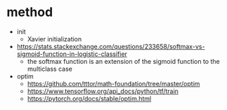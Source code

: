 # method

* init
  * Xavier initialization
* https://stats.stackexchange.com/questions/233658/softmax-vs-sigmoid-function-in-logistic-classifier
  * the softmax function is an extension of the sigmoid function to the multiclass case
* optim
  * https://github.com/tttor/math-foundation/tree/master/optim
  * https://www.tensorflow.org/api_docs/python/tf/train
  * https://pytorch.org/docs/stable/optim.html
